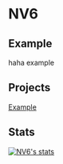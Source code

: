 # NV6

## Example
haha example

## Projects
[Example](https://github.com/Example)

## Stats
[![NV6's stats](https://github-readme-stats.vercel.app/api?username=nosequel)](https://github.com/anuraghazra/github-readme-stats)